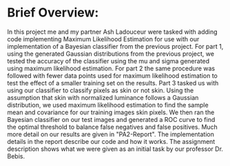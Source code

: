 # Brief Overview:
In this project me and my partner Ash Ladouceur were tasked with adding code implementing Maximum Likelihood Estimation for use with our implementation of a Bayesian classifier from the previous project. For part 1, using the generated Gaussian distributions from the previous project, we tested the accuracy of the classifier using the mu and sigma generated using maximum likelihood estimation. For part 2 the same procedure was followed with fewer data points used for maximum likelihood estimation to test the effect of a smaller training set on the results. Part 3 tasked us with using our classifier to classify pixels as skin or not skin. Using the assumption that skin with normalized luminance follows a Gaussian distribution, we used maximum likelihood estimation to find the sample mean and covariance for our training images skin pixels. We then ran the Bayesian classifier on our test images and generated a ROC curve to find the optimal threshold to balance false negatives and false positives. Much more detail on our results are given in "PA2-Report". The implementation details in the report describe our code and how it works. The assignment description shows what we were given as an initial task by our professor Dr. Bebis. 

